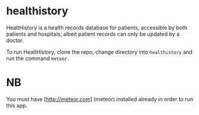 # healthistory

HealtHistory is a health records database for patients, accessible by both patients and hospitals; albeit patient records can only be updated by a doctor.

To run HealtHistory, clone the repo, change directory into `healthistory` and run the command `meteor`.

# NB
You must have [http://meteor.com] (meteor) installed already in order to run this app.

